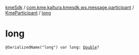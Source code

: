 [kmeSdk](../../index.md) / [com.kme.kaltura.kmesdk.ws.message.participant](../index.md) / [KmeParticipant](index.md) / [long](./long.md)

# long

`@SerializedName("long") var long: `[`Double`](https://kotlinlang.org/api/latest/jvm/stdlib/kotlin/-double/index.html)`?`